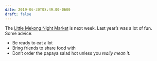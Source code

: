 ```yaml
---
date: 2019-06-30T08:49:00-0600
draft: false
---
```




The [Little Mekong Night Market](http://mspmag.com/arts-and-culture/in-the-little-mekong-night-market/) is next week. Last year’s was a lot of fun. Some advice:

*   Be ready to eat a lot
*   Bring friends to share food with
*   Don’t order the papaya salad hot unless you _really mean it_.




